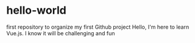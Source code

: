 # hello-world
first repository to organize my first Github project
Hello,
I'm here to learn Vue.js. I know it will be challenging and fun
